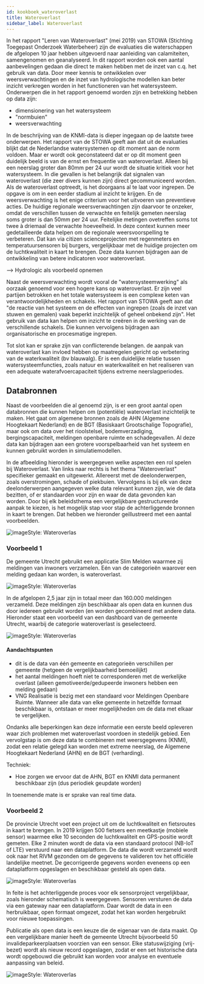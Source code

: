 ```yaml
---
id: kookboek_wateroverlast
title: Wateroverlast
sidebar_label: Wateroverlast
---
```


In het rapport "Leren van Wateroverlast" (mei 2019) van STOWA (Stichting Toegepast Onderzoek Waterbeheer) zijn de evaluaties die waterschappen de afgelopen 10 jaar hebben uitgevoerd naar aanleiding van calamiteiten, samengenomen en geanalyseerd. In dit rapport worden ook een aantal aanbevelingen gedaan die direct te maken hebben met de inzet van c.q. het gebruik van data. Door meer kennis te ontwikkelen over weersverwachtingen en de inzet van hydrologische modellen kan beter inzicht verkregen worden in het functioneren van het watersysteem. Onderwerpen die in het rapport genoemd worden zijn en betrekking hebben op data zijn:
* dimensionering van het watersysteem
* "normbuien"
* weersverwachting

In de beschrijving van de KNMI-data is dieper ingegaan op de laatste twee onderwerpen. Het rapport van de STOWA geeft aan dat uit de evaluaties blijkt dat de Nederlandse watersystemen op dit moment aan de norm voldoen. Maar er wordt ook geconstateerd dat er op dit moment geen duidelijk beeld is van de ernst en frequentie van wateroverlast. Alleen bij een neerslag groter dan 80mm per 24 uur wordt de situatie kritiek voor het watersysteem. In die gevallen is het belangrijk dat signalen van wateroverlast (die zeer divers kunnen zijn) direct gecommuniceerd worden. Als de wateroverlast optreedt, is het doorgaans al te laat voor ingrepen. De opgave is om in een eerder stadium al inzicht te krijgen. En de weersverwachting is het enige criterium voor het uitvoeren van preventieve acties. De huidige regionale weersverwachtingen zijn daarvoor te onzeker, omdat de verschillen tussen de verwachte en feitelijk gemeten neerslag soms groter is dan 50mm per 24 uur. Feitelijke metingen ovetreffen soms tot twee à driemaal de verwachte hoeveelheid. In deze context kunnen meer gedetailleerde data helpen om de regionale weersvoorspelling te verbeteren. Dat kan via citizen scienceprojecten met regenmeters en temperatuursensoren bij burgers, vergelijkbaar met de huidige projecten om de luchtkwaliteit in kaart te brengen. Deze data kunnen bijdragen aan de ontwikkeling van betere indicatoren voor wateroverlast.

--> Hydrologic als voorbeeld opnemen

Naast de weersverwachting wordt vooral de "watersysteemwerking" als oorzaak genoemd voor een hogere kans op wateroverlast. Er zijn veel partijen betrokken en het totale watersysteem is een complexe keten van verantwoordelijkheden en schakels. Het rapport van STOWA geeft aan dat "de reactie van het systeem en de effecten van ingrepen (zoals de inzet van stuwen en gemalen) vaak beperkt inzichtelijk of geheel onbekend zijn". Het gebruik van data kan helpen om inzicht te creëren in de werking van de verschillende schakels. Die kunnen vervolgens bijdragen aan organisatorische en procesmatige ingrepen.  

Tot slot kan er sprake zijn van conflicterende belangen. de aanpak van wateroverlast kan invloed hebben op maatregelen gericht op verbetering van de waterkwaliteit (bv blauwalg). Er is een duidelijke relatie tussen watersysteemfuncties, zoals natuur en waterkwaliteit en het realiseren van een adequate waterafvoercapaciteit tijdens extreme neerslagperiodes. 

## Databronnen
Naast de voorbeelden die al genoemd zijn, is er een groot aantal open databronnen die kunnen helpen om (potentiële) wateroverlast inzichtelijk te maken. Het gaat om algemene bronnen zoals de AHN (Algemene Hoogtekaart Nederland) en de BGT (Basiskaart  Grootschalige Topografie), maar ook om data over het rioolstelsel, bodemverzadiging, bergingscapaciteit, meldingen openbare ruimte en schadegevallen. Al deze data kan bijdragen aan een grotere voorspelbaarheid van het systeem en kunnen gebruikt worden in simulatiemodellen.

In de afbeelding hieronder is weergegeven welke aspecten een rol spelen bij Wateroverlast. Van links naar rechts is het thema "Wateroverlast" specifieker gemaakt en uitgewerkt. Allereerst met de deelonderwerpen, zoals overstromingen, schade of piekbuien. Vervolgens is bij elk van deze deelonderwerpen aangegeven welke data relevant kunnen zijn, wie de data bezitten, of er standaarden voor zijn en waar de data gevonden kan worden. Door bij elk beleidsthema een vergelijkbare gestructureerde aanpak te kiezen, is het mogelijk  stap voor stap de achterliggende bronnen in kaart te brengen. Dat hebben we hieronder geillustreerd met een aantal voorbeelden.

<img class="imageStyle shadowing" src="/docs/assets/Kookboek/Wateriverlast_image.png" target="_blank" alt="imageStyle: Wateroverlas"/>

### Voorbeeld 1
De gemeente Utrecht gebruikt een applicatie Slim Melden waarmee zij meldingen van inwoners verzamelen. Eén van de categorieën waarover een melding gedaan kan worden, is wateroverlast.

<img class="imageStyle shadowing" src="/docs/assets/Kookboek/Voorbeeld_1_image1.png" target="_blank" alt="imageStyle: Wateroverlas"/>

In de afgelopen 2,5 jaar zijn in totaal meer dan 160.000 meldingen verzameld. Deze meldingen zijn beschikbaar als open data en kunnen dus door iedereen gebruikt worden (en worden gecombineerd met andere data. Hieronder staat een voorbeeld van een dashboard van de gemeente Utrecht, waarbij de categorie wateroverlast is geselecteerd. 

<img class="imageStyle shadowing" src="/docs/assets/Kookboek/Voorbeeld_1_image2.png" target="_blank" alt="imageStyle: Wateroverlas"/>

#### Aandachtspunten
* dit is de data van één gemeente en categorieën verschillen per gemeente (hetgeen de vergelijkbaarheid bemoeilijkt)
* het aantal meldingen hoeft niet te corresponderen met de werkelijke overlast (alleen gemotiveerde/gedupeerde inwoners hebben een melding gedaan)
* VNG Realisatie is bezig met een standaard voor Meldingen Openbare Ruimte. Wanneer alle data van elke gemeente in hetzelfde formaat beschikbaar is, ontstaan er meer mogelijkheden om de data met elkaar te vergelijken.

Ondanks alle beperkingen kan deze informatie een eerste beeld opleveren waar zich problemen met wateroverlast voordoen in stedelijk gebied.
Een vervolgstap is om deze data te combineren met weersgegevens (KNMI), zodat een relatie gelegd kan worden met extreme neerslag, de Algemene Hoogtekaart Nederland (AHN) en de BGT (verharding).

Techniek:
* Hoe zorgen we ervoor dat de AHN, BGT en KNMI data permanent beschikbaar zijn (dus periodiek geupdate worden)

In toenemende mate is er sprake van real time data.


### Voorbeeld 2

De provincie Utrecht voet een project uit om de luchtkwaliteit en fietsroutes in kaart te brengen. In 2019 krijgen 500 fietsers een meetkastje (mobiele sensor) waarmee elke 10 seconden de luchtkwaliteit en GPS-positie wordt gemeten. Elke 2 minuten wordt de data via een standaard protocol (NB-IoT of LTE) verstuurd naar een dataplatform. De data die wordt verzameld wordt ook naar het RIVM gezonden om de gegevens te valideren tov het officiële landelijke meetnet. De gecorrigeerde gegevens worden eveneens op een dataplatform opgeslagen en beschikbaar gesteld als open data.

<img class="imageStyle shadowing" src="/docs/assets/Kookboek/Voorbeeld_2_image1.png" target="_blank" alt="imageStyle: Wateroverlas"/>

In feite is het achterliggende proces voor elk sensorproject vergelijkbaar, zoals hieronder schematisch is weergegeven. Sensoren versturen de data via een gateway naar een dataplatform. Daar wordt de data in een herbruikbaar, open formaat omgezet, zodat het kan worden hergebruikt voor nieuwe toepassingen. 

Publicatie als open data is een keuze die de eigenaar van de data maakt. Op een vergelijkbare manier heeft de gemeente Utrecht bijvoorbeeld 50 invalideparkeerplaatsen voorzien van een sensor. Elke statuswijziging (vrij-bezet) wordt als nieuw record opgeslagen, zodat er een set historische data wordt opgebouwd die gebruikt kan worden voor analyse en eventuele aanpassing van beleid.

<img class="imageStyle shadowing" src="/docs/assets/Kookboek/Voorbeeld_2_image2.png" target="_blank" alt="imageStyle: Wateroverlas"/>
